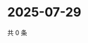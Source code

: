 # 2025-07-29

共 0 条

<!-- BEGIN ZHIHUVIDEO -->
<!-- 最后更新时间 Tue Jul 29 2025 17:18:04 GMT+0800 (China Standard Time) -->

<!-- END ZHIHUVIDEO -->
